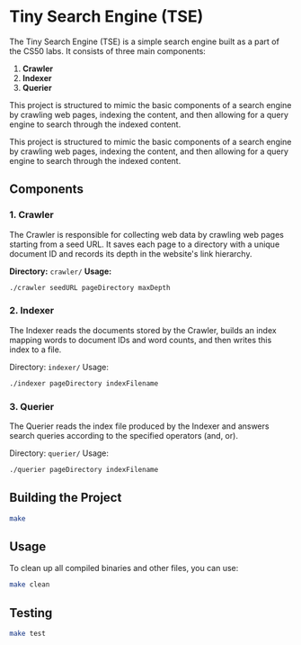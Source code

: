 
# Tiny Search Engine (TSE)

The Tiny Search Engine (TSE) is a simple search engine built as a part of the CS50 labs. It consists of three main components:

1. **Crawler**
2. **Indexer**
3. **Querier**

This project is structured to mimic the basic components of a search engine by crawling web pages, indexing the content, and then allowing for a query engine to search through the indexed content.

This project is structured to mimic the basic components of a search engine by crawling web pages, indexing the content, and then allowing for a query engine to search through the indexed content.

## Components

### 1. Crawler

The Crawler is responsible for collecting web data by crawling web pages starting from a seed URL. It saves each page to a directory with a unique document ID and records its depth in the website's link hierarchy.

**Directory:** `crawler/`
**Usage:**
```bash
./crawler seedURL pageDirectory maxDepth
```

### 2. Indexer
The Indexer reads the documents stored by the Crawler, builds an index mapping words to document IDs and word counts, and then writes this index to a file.

Directory: `indexer/`
Usage:

```bash
./indexer pageDirectory indexFilename
```
### 3. Querier
The Querier reads the index file produced by the Indexer and answers search queries according to the specified operators (and, or).

Directory: `querier/`
Usage:

```bash
./querier pageDirectory indexFilename
```

## Building the Project

```bash
make
```

## Usage

To clean up all compiled binaries and other files, you can use:

```bash
make clean

```
## Testing

``` bash
make test
```

